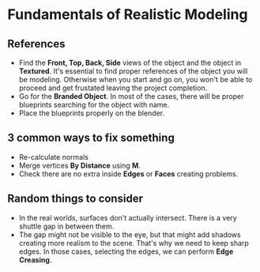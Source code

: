 # Fundamentals of Realistic Modeling

## References
* Find the **Front, Top, Back, Side** views of the object and the object in **Textured**. It's essential to find proper references of the object you will be modeling. Otherwise when you start and go on, you won't be able to proceed and get frustated leaving the project completion.
* Go for the **Branded Object**. In most of the cases, there will be proper blueprints searching for the object with name.
* Place the blueprints properly on the blender.

## 3 common ways to fix something
* Re-calculate normals
* Merge vertices **By Distance** using **M**.
* Check there are no extra inside **Edges** or **Faces** creating problems.

## Random things to consider 
* In the real worlds, surfaces don't actually intersect. There is a very shuttle gap in between them.
* The gap might not be visible to the eye, but that might add shadows creating more realism to the scene. That's why we need to keep sharp edges. In those cases, selecting the edges, we can perform **Edge Creasing**. 